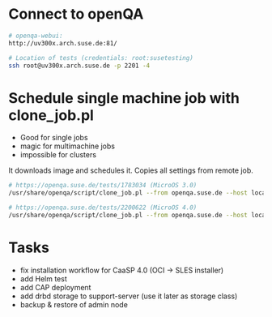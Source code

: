 # Connect to openQA

```bash
# openqa-webui:
http://uv300x.arch.suse.de:81/

# Location of tests (credentials: root:susetesting)
ssh root@uv300x.arch.suse.de -p 2201 -4
```

# Schedule single machine job with clone_job.pl
 - Good for single jobs
 - magic for multimachine jobs
 - impossible for clusters
 
It downloads image and schedules it. Copies all settings from remote job.
```bash
# https://openqa.suse.de/tests/1783034 (MicroOS 3.0)
/usr/share/openqa/script/clone_job.pl --from openqa.suse.de --host localhost 1783034

# https://openqa.suse.de/tests/2200622 (MicroOS 4.0)
/usr/share/openqa/script/clone_job.pl --from openqa.suse.de --host localhost 2200622
```

# Tasks
 - fix installation workflow for CaaSP 4.0 (OCI -> SLES installer)
 - add Helm test
 - add CAP deployment
 - add drbd storage to support-server (use it later as storage class)
 - backup & restore of admin node
